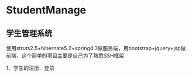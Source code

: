 # StudentManage
## 学生管理系统

使用struts2.5+hibernate5.2+spring4.3做服务端，用bootstrap+jquery+jsp做前端，这个简单的项目主要是自己为了熟悉SSH框架

1、学生的注册、登录

